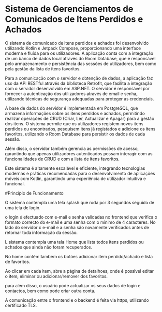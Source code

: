 # Sistema de Gerenciamentos de Comunicados de Itens Perdidos e Achados

O sistema de comunicado de itens perdidos e achados foi desenvolvido utilizando Kotlin e Jetpack Compose, proporcionando uma interface moderna e fluída para os utilizadores. A aplicação conta com a integração de um banco de dados local através do Room Database, que é responsável pelo armazenamento e persistência das sessões de utilizadores, bem como pela gestão da lista de itens favoritos.

Para a comunicação com o servidor e obtenção de dados, a aplicação faz uso da API RESTful através da biblioteca Retrofit, que facilita a integração com o servidor desenvolvido em ASP.NET. O servidor é responsável por fornecer a autenticação dos utilizadores através de email e senha, utilizando técnicas de segurança adequadas para proteger as credenciais.

A base de dados do servidor é implementada em PostgreSQL, que armazena informações sobre os itens perdidos e achados, permitindo realizar operações de CRUD (Criar, Ler, Actualizar e Apagar) para a gestão dos itens. O sistema permite que os utilizadores registem novos itens perdidos ou encontrados, pesquisem itens já registados e adicione os itens favoritos, utilizando o Room Database para persistir os dados de cada sessão.

Além disso, o servidor também gerencia as permissões de acesso, garantindo que apenas utilizadores autenticados possam interagir com as funcionalidades de CRUD e com a lista de itens favoritos.

Este sistema é altamente escalável e eficiente, integrando tecnologias modernas e práticas recomendadas para o desenvolvimento de aplicações móveis com Kotlin, garantindo uma experiência de utilizador intuitiva e funcional.

#Princípio de Funcionamento 

O sistema contempla uma tela splash que roda por 3 segundos seguido de uma tela de login.

o login é efectuado com e-mail e senha validadas no frontend que verifica o formato correcto do e-mail e uma senha com o mínimo de 4 caracteres. No lado do servidor o e-mail e a senha são novamente verificados antes de retornar toda informação da sessão.

L sistema contempla uma tela Home que lista todos itens perdidos ou achados que ainda não foram recuperados.

No home contém também os botões adicionar item perdido/achado e lista de favoritos.

Ao clicar em cada item, abre a página de detalhoes, onde é possivel editar o item, eliminar ou adicionar/remover dos favoritos.


para além disso, o usuário pode actualizar os seus dados de login e contactos, bem como pode criar outra conta.

A comunicação entre o frontend e o backend é feita via https, utilizando certificado TLS.



